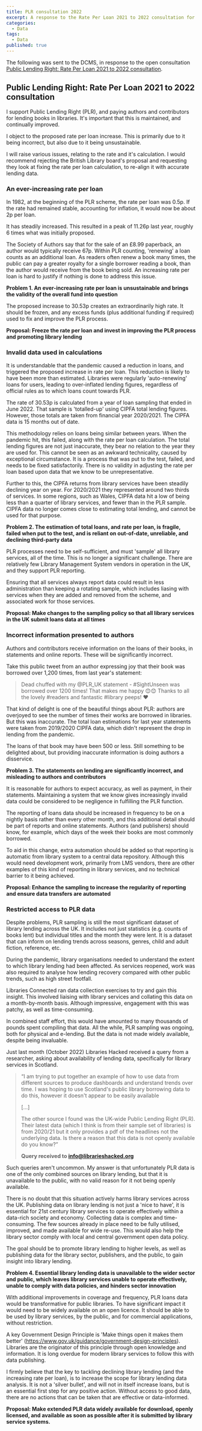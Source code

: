 ```yaml
---
title: PLR consultation 2022
excerpt: A response to the Rate Per Loan 2021 to 2022 consultation for Public Lending Right
categories:
  - Data
tags:
  - Data
published: true
---
```


The following was sent to the DCMS, in response to the open consultation [Public Lending Right: Rate Per Loan 2021 to 2022 consultation](https://www.gov.uk/government/consultations/public-lending-right-rate-per-loan-2021-to-2022-consultation).

## Public Lending Right: Rate Per Loan 2021 to 2022 consultation

I support Public Lending Right (PLR), and paying authors and contributors for lending books in libraries. It's important that this is maintained, and continually improved.

I object to the proposed rate per loan increase. This is primarily due to it being incorrect, but also due to it being unsustainable.

I will raise various issues, relating to the rate and it's calculation. I would recommend rejecting the British Library board's proposal and requesting they look at fixing the rate per loan calculation, to re-align it with accurate lending data.

### An ever-increasing rate per loan

In 1982, at the beginning of the PLR scheme, the rate per loan was 0.5p. If the rate had remained stable, accounting for inflation, it would now be about 2p per loan.

It has steadily increased. This resulted in a peak of 11.26p last year, roughly 6 times what was initially proposed.

The Society of Authors say that for the sale of an £8.99 paperback, an author would typically receive 67p. Within PLR counting, 'renewing' a loan counts as an additional loan. As readers often renew a book many times, the public can pay a greater royalty for a single borrower reading a book, than the author would receive from the book being sold. An increasing rate per loan is hard to justify if nothing is done to address this issue.

**Problem 1. An ever-increasing rate per loan is unsustainable and brings the validity of the overall fund into question**

The proposed increase to 30.53p creates an extraordinarily high rate. It should be frozen, and any excess funds (plus additional funding if required) used to fix and improve the PLR process.

**Proposal: Freeze the rate per loan and invest in improving the PLR process and promoting library lending**

### Invalid data used in calculations

It is understandable that the pandemic caused a reduction in loans, and triggered the proposed increase in rate per loan. This reduction is likely to have been more than estimated. Libraries were regularly 'auto-renewing' loans for users, leading to over-inflated lending figures, regardless of official rules as to which loans count towards PLR.

The rate of 30.53p is calculated from a year of loan sampling that ended in June 2022. That sample is 'totalled-up' using CIPFA total lending figures. However, those totals are taken from financial year 2020/2021. The CIPFA data is 15 months out of date.

This methodology relies on loans being similar between years. When the pandemic hit, this failed, along with the rate per loan calculation. The total lending figures are not just inaccurate, they bear no relation to the year they are used for. This cannot be seen as an awkward technicality, caused by exceptional circumstance. It is a process that was put to the test, failed, and needs to be fixed satisfactorily. There is no validity in adjusting the rate per loan based upon data that we know to be unrepresentative.

Further to this, the CIPFA returns from library services have been steadily declining year on year. For 2020/2021 they represented around two thirds of services. In some regions, such as Wales, CIPFA data hit a low of being less than a quarter of library services, and fewer than in the PLR sample. CIPFA data no longer comes close to estimating total lending, and cannot be used for that purpose.

**Problem 2. The estimation of total loans, and rate per loan, is fragile, failed when put to the test, and is reliant on out-of-date, unreliable, and declining third-party data**

PLR processes need to be self-sufficient, and must 'sample' all library services, all of the time. This is no longer a significant challenge. There are relatively few Library Management System vendors in operation in the UK, and they support PLR reporting.

Ensuring that all services always report data could result in less administration than keeping a rotating sample, which includes liasing with services when they are added and removed from the scheme, and associated work for those services.

**Proposal: Make changes to the sampling policy so that all library services in the UK submit loans data at all times** 

### Incorrect information presented to authors

Authors and contributors receive information on the loans of their books, in statements and online reports. These will be significantly incorrect.

Take this public tweet from an author expressing joy that their book was borrowed over 1,200 times, from last year's statement:

> Dead chuffed with my @PLR_UK statement - #SightUnseen was borrowed over 1200 times! That makes me happy 😊😊 Thanks to all the lovely #readers and fantastic #library peeps! ❤️

That kind of delight is one of the beautiful things about PLR: authors are overjoyed to see the number of times their works are borrowed in libraries. But this was inaccurate. The total loan estimations for last year statements were taken from 2019/2020 CIPFA data, which didn't represent the drop in lending from the pandemic.

The loans of that book may have been 500 or less. Still something to be delighted about, but providing inaccurate information is doing authors a disservice.

**Problem 3. The statements on lending are significantly incorrect, and misleading to authors and contributors**

It is reasonable for authors to expect accuracy, as well as payment, in their statements. Maintaining a system that we know gives increasingly invalid data could be considered to be negligence in fulfilling the PLR function.

The reporting of loans data should be increased in frequency to be on a nightly basis rather than every other month, and this additional detail should be part of reports and online statements. Authors (and publishers) should know, for example, which days of the week their books are most commonly borrowed.

To aid in this change, extra automation should be added so that reporting is automatic from library system to a central data repository. Although this would need development work, primarily from LMS vendors, there are other examples of this kind of reporting in library services, and no technical barrier to it being achieved.

**Proposal: Enhance the sampling to increase the regularity of reporting and ensure data transfers are automated**

### Restricted access to PLR data

Despite problems, PLR sampling is still the most significant dataset of library lending across the UK. It includes not just statistics (e.g. counts of books lent) but individual titles and the month they were lent. It is a dataset that can inform on lending trends across seasons, genres, child and adult fiction, reference, etc.

During the pandemic, library organisations needed to understand the extent to which library lending had been affected. As services reopened, work was also required to analyse how lending recovery compared with other public trends, such as high street footfall.

Libraries Connected ran data collection exercises to try and gain this insight. This involved liaising with library services and collating this data on a month-by-month basis. Although impressive, engagement with this was patchy, as well as time-consuming.

In combined staff effort, this would have amounted to many thousands of pounds spent compiling that data. All the while, PLR sampling was ongoing, both for physical and e-lending. But the data is not made widely available, despite being invaluable.

Just last month (October 2022) Libraries Hacked received a query from a researcher, asking about availability of lending data, specifically for library services in Scotland.

> “I am trying to put together an example of how to use data from different sources to produce dashboards and understand trends over time. I was hoping to use Scotland's public library borrowing data to do this, however it doesn't appear to be easily available
>
> [...]
>
> The other source I found was the UK-wide Public Lending Right (PLR). Their latest data (which I think is from their sample set of libraries) is from 2020/21 but it only provides a pdf of the headlines not the underlying data. Is there a reason that this data is not openly available do you know?”
>
> **Query received to info@librarieshacked.org**

Such queries aren't uncommon. My answer is that unfortunately PLR data is one of the only combined sources on library lending, but that it is unavailable to the public, with no valid reason for it not being openly available.

There is no doubt that this situation actively harms library services across the UK. Publishing data on library lending is not just a 'nice to have', it is essential for 21st century library services to operate effectively within a data-rich society and economy. Collecting data is complex and time-consuming. The few sources already in place need to be fully utilised, improved, and made available for wide re-use. This would also help the library sector comply with local and central government open data policy.

The goal should be to promote library lending to higher levels, as well as publishing data for the library sector, publishers, and the public, to gain insight into library lending.

**Problem 4. Essential library lending data is unavailable to the wider sector and public, which leaves library services unable to operate effectively, unable to comply with data policies, and hinders sector innovation**

With additional improvements in coverage and frequency, PLR loans data would be transformative for public libraries. To have significant impact it would need to be widely available on an open licence. It should be able to be used by library services, by the public, and for commercial applications, without restriction.

A key Government Design Principle is 'Make things open it makes them better' (https://www.gov.uk/guidance/government-design-principles). Libraries are the originator of this principle through open knowledge and information. It is long overdue for modern library services to follow this with data publishing.

I firmly believe that the key to tackling declining library lending (and the increasing rate per loan), is to increase the scope for library lending data analysis. It is not a 'silver bullet', and will not in itself increase loans, but is an essential first step for any positive action. Without access to good data, there are no actions that can be taken that are effective or data-informed.

**Proposal: Make extended PLR data widely available for download, openly licensed, and available as soon as possible after it is submitted by library service systems.**